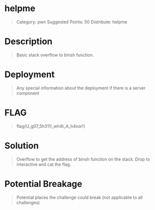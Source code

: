 # helpme

> Category: pwn
> Suggested Points: 50
> Distribute: helpme

# Description
> Basic stack overflow to binsh function.

<INSERT>

# Deployment
> Any special information about the deployment if there is a server component

<INSERT>

# FLAG
> flag{U_g07_5h311!\_wh4t_A_h4xor!}

<INSERT>

# Solution
> Overflow to get the address of binsh function on the stack. Drop to interactive and cat the flag. 


# Potential Breakage
> Potential places the challenge could break (not applicable to all challenges)


